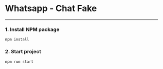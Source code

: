 # Whatsapp - Chat Fake

---

### 1. Install NPM package

```
npm install
```

### 2. Start project

```
npm run start
```
